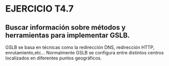 # EJERCICIO T4.7

## Buscar información sobre métodos y herramientas para implementar GSLB.

GSLB se basa en técnicas como la redirección DNS, redirección HTTP, enrutamiento,etc... 
Normalmente GSLB se configura entre distintos centros localizados en diferentes puntos geográficos.
